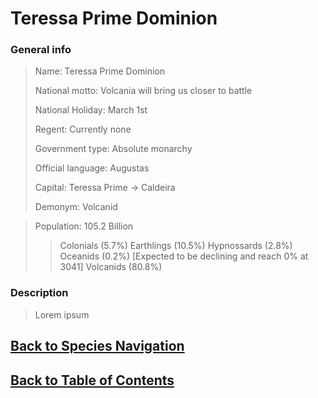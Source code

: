 #   Teressa Prime Dominion

### General info

>   Name:   Teressa Prime Dominion
>
>   National motto: Volcania will bring us closer to battle
>
>   National Holiday:   March 1st
>
>   Regent: Currently none
>
>   Government type:    Absolute monarchy
>
>   Official language:  Augustas
>
>   Capital:    Teressa Prime ->    Caldeira
>
>   Demonym:    Volcanid

>   Population: 105.2 Billion
>>  Colonials   (5.7%)
>>  Earthlings  (10.5%)
>>  Hypnossards (2.8%)
>>  Oceanids    (0.2%) [Expected to be declining and reach 0% at 3041]
>>  Volcanids   (80.8%)

### Description

>   Lorem ipsum

<!--End of the file-->
##  [Back to Species Navigation](NationNavigation.md)
##  [Back to Table of Contents](../TableOfContents.md)